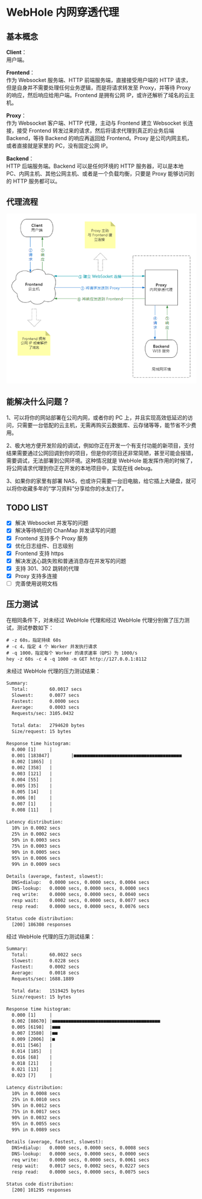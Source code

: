 # WebHole 内网穿透代理

## 基本概念

**Client**：<br>
用户端。

**Frontend**：<br>
作为 Websocket 服务端、HTTP 前端服务端，直接接受用户端的 HTTP 请求，但是自身并不需要处理任何业务逻辑，而是将请求转发至 Proxy，并等待 Proxy 的响应，然后响应给用户端。Frontend 是拥有公网 IP，或许还解析了域名的云主机。

**Proxy**：<br>
作为 Websocket 客户端、HTTP 代理，主动与 Frontend 建立 Websocket 长连接，接受 Frontend 转发过来的请求，然后将请求代理到真正的业务后端 Backend，等待 Backend 的响应再返回给 Frontend。Proxy 是公司内网主机，或者直接就是家里的 PC，没有固定公网 IP。

**Backend**：<br>
HTTP 后端服务端。Backend 可以是任何环境的 HTTP 服务器，可以是本地 PC、内网主机、其他公网主机、或者是一个负载均衡，只要是 Proxy 能够访问到的 HTTP 服务都可以。

## 代理流程

<img src="https://github.com/njutsiang/web-hole/raw/main/doc/process.png">

## 能解决什么问题？

1、可以将你的网站部署在公司内网，或者你的 PC 上，并且实现高效低延迟的访问，只需要一台低配的云主机，无需再购买云数据库、云存储等等，能节省不少费用。

2、极大地方便开发阶段的调试，例如你正在开发一个有支付功能的新项目，支付结果需要通过公网回调到你的项目，但是你的项目还非常简陋，甚至可能会报错，需要调试，无法部署到公网环境。这种情况就是 WebHole 能发挥作用的时候了，将公网请求代理到你正在开发的本地项目中，实现在线 debug。

3、如果你的家里有部署 NAS，也或许只需要一台旧电脑，给它插上大硬盘，就可以将你收藏多年的“学习资料”分享给你的水友们了。

## TODO LIST

- [x] 解决 Websocket 并发写的问题
- [x] 解决等待响应的 ChanMap 并发读写的问题
- [x] Frontend 支持多个 Proxy 服务
- [x] 优化日志组件、日志级别
- [x] Frontend 支持 https
- [x] 解决发送心跳失败和普通消息存在并发写的问题
- [x] 支持 301、302 跳转的代理
- [x] Proxy 支持多连接
- [ ] 完善使用说明文档

## 压力测试

在相同条件下，对未经过 WebHole 代理和经过 WebHole 代理分别做了压力测试，测试参数如下：

```
# -z 60s，指定持续 60s
# -c 4，指定 4 个 Worker 并发执行请求
# -q 1000，指定每个 Worker 的请求速率（QPS）为 1000/s
hey -z 60s -c 4 -q 1000 -m GET http://127.0.0.1:8112
```

未经过 WebHole 代理的压力测试结果：

```
Summary:
  Total:        60.0017 secs
  Slowest:      0.0077 secs
  Fastest:      0.0000 secs
  Average:      0.0003 secs
  Requests/sec: 3105.0432

  Total data:   2794620 bytes
  Size/request: 15 bytes

Response time histogram:
  0.000 [1]     |
  0.001 [183847]        |■■■■■■■■■■■■■■■■■■■■■■■■■■■■■■■■■■■■■■■■
  0.002 [1865]  |
  0.002 [358]   |
  0.003 [121]   |
  0.004 [55]    |
  0.005 [35]    |
  0.005 [14]    |
  0.006 [0]     |
  0.007 [1]     |
  0.008 [11]    |

Latency distribution:
  10% in 0.0002 secs
  25% in 0.0002 secs
  50% in 0.0003 secs
  75% in 0.0003 secs
  90% in 0.0005 secs
  95% in 0.0006 secs
  99% in 0.0009 secs

Details (average, fastest, slowest):
  DNS+dialup:   0.0000 secs, 0.0000 secs, 0.0004 secs
  DNS-lookup:   0.0000 secs, 0.0000 secs, 0.0000 secs
  req write:    0.0000 secs, 0.0000 secs, 0.0040 secs
  resp wait:    0.0002 secs, 0.0000 secs, 0.0077 secs
  resp read:    0.0000 secs, 0.0000 secs, 0.0076 secs

Status code distribution:
  [200] 186308 responses
```

经过 WebHole 代理的压力测试结果：

```
Summary:
  Total:        60.0022 secs
  Slowest:      0.0228 secs
  Fastest:      0.0002 secs
  Average:      0.0018 secs
  Requests/sec: 1688.1889

  Total data:   1519425 bytes
  Size/request: 15 bytes

Response time histogram:
  0.000 [1]     |
  0.002 [88670] |■■■■■■■■■■■■■■■■■■■■■■■■■■■■■■■■■■■■■■■■
  0.005 [6198]  |■■■
  0.007 [3580]  |■■
  0.009 [2006]  |■
  0.011 [546]   |
  0.014 [185]   |
  0.016 [68]    |
  0.018 [21]    |
  0.021 [13]    |
  0.023 [7]     |

Latency distribution:
  10% in 0.0008 secs
  25% in 0.0010 secs
  50% in 0.0012 secs
  75% in 0.0017 secs
  90% in 0.0032 secs
  95% in 0.0055 secs
  99% in 0.0089 secs

Details (average, fastest, slowest):
  DNS+dialup:   0.0000 secs, 0.0000 secs, 0.0008 secs
  DNS-lookup:   0.0000 secs, 0.0000 secs, 0.0000 secs
  req write:    0.0000 secs, 0.0000 secs, 0.0061 secs
  resp wait:    0.0017 secs, 0.0002 secs, 0.0227 secs
  resp read:    0.0000 secs, 0.0000 secs, 0.0075 secs

Status code distribution:
  [200] 101295 responses
```
